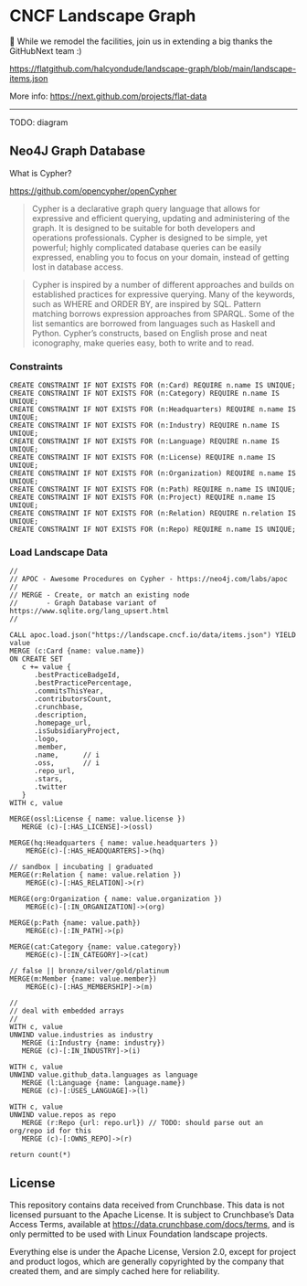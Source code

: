 # CNCF Landscape Graph

:construction:
While we remodel the facilities, join us in extending a big thanks the GitHubNext team :)

https://flatgithub.com/halcyondude/landscape-graph/blob/main/landscape-items.json

More info: https://next.github.com/projects/flat-data

---

TODO: diagram

## Neo4J Graph Database

What is Cypher?

https://github.com/opencypher/openCypher

> Cypher is a declarative graph query language that allows for expressive and efficient querying, updating and administering of the graph. It is designed to be suitable for both developers and operations professionals. Cypher is designed to be simple, yet powerful; highly complicated database queries can be easily expressed, enabling you to focus on your domain, instead of getting lost in database access.

> Cypher is inspired by a number of different approaches and builds on established practices for expressive querying. Many of the keywords, such as WHERE and ORDER BY, are inspired by SQL. Pattern matching borrows expression approaches from SPARQL. Some of the list semantics are borrowed from languages such as Haskell and Python. Cypher’s constructs, based on English prose and neat iconography, make queries easy, both to write and to read.

### Constraints

```
CREATE CONSTRAINT IF NOT EXISTS FOR (n:Card) REQUIRE n.name IS UNIQUE;
CREATE CONSTRAINT IF NOT EXISTS FOR (n:Category) REQUIRE n.name IS UNIQUE;
CREATE CONSTRAINT IF NOT EXISTS FOR (n:Headquarters) REQUIRE n.name IS UNIQUE;
CREATE CONSTRAINT IF NOT EXISTS FOR (n:Industry) REQUIRE n.name IS UNIQUE;
CREATE CONSTRAINT IF NOT EXISTS FOR (n:Language) REQUIRE n.name IS UNIQUE;
CREATE CONSTRAINT IF NOT EXISTS FOR (n:License) REQUIRE n.name IS UNIQUE;
CREATE CONSTRAINT IF NOT EXISTS FOR (n:Organization) REQUIRE n.name IS UNIQUE;
CREATE CONSTRAINT IF NOT EXISTS FOR (n:Path) REQUIRE n.name IS UNIQUE;
CREATE CONSTRAINT IF NOT EXISTS FOR (n:Project) REQUIRE n.name IS UNIQUE;
CREATE CONSTRAINT IF NOT EXISTS FOR (n:Relation) REQUIRE n.relation IS UNIQUE;
CREATE CONSTRAINT IF NOT EXISTS FOR (n:Repo) REQUIRE n.name IS UNIQUE;
```

### Load Landscape Data

```
//
// APOC - Awesome Procedures on Cypher - https://neo4j.com/labs/apoc
//
// MERGE - Create, or match an existing node
//       - Graph Database variant of https://www.sqlite.org/lang_upsert.html
//

CALL apoc.load.json("https://landscape.cncf.io/data/items.json") YIELD value
MERGE (c:Card {name: value.name})
ON CREATE SET
   c += value { 
      .bestPracticeBadgeId, 
      .bestPracticePercentage, 
      .commitsThisYear, 
      .contributorsCount, 
      .crunchbase, 
      .description, 
      .homepage_url, 
      .isSubsidiaryProject, 
      .logo,
      .member, 
      .name,      // i
      .oss,       // i
      .repo_url, 
      .stars, 
      .twitter
   }   
WITH c, value

MERGE(ossl:License { name: value.license })
   MERGE (c)-[:HAS_LICENSE]->(ossl)

MERGE(hq:Headquarters { name: value.headquarters })
    MERGE(c)-[:HAS_HEADQUARTERS]->(hq)

// sandbox | incubating | graduated
MERGE(r:Relation { name: value.relation })
    MERGE(c)-[:HAS_RELATION]->(r)

MERGE(org:Organization { name: value.organization })
    MERGE(c)-[:IN_ORGANIZATION]->(org)

MERGE(p:Path {name: value.path})
    MERGE(c)-[:IN_PATH]->(p)

MERGE(cat:Category {name: value.category})
    MERGE(c)-[:IN_CATEGORY]->(cat)

// false || bronze/silver/gold/platinum
MERGE(m:Member {name: value.member})
    MERGE(c)-[:HAS_MEMBERSHIP]->(m)

//
// deal with embedded arrays
//
WITH c, value
UNWIND value.industries as industry
   MERGE (i:Industry {name: industry})
   MERGE (c)-[:IN_INDUSTRY]->(i)

WITH c, value
UNWIND value.github_data.languages as language
   MERGE (l:Language {name: language.name})
   MERGE (c)-[:USES_LANGUAGE]->(l)

WITH c, value
UNWIND value.repos as repo
   MERGE (r:Repo {url: repo.url}) // TODO: should parse out an org/repo id for this
   MERGE (c)-[:OWNS_REPO]->(r)

return count(*)
```

## License

This repository contains data received from Crunchbase. This data is not licensed pursuant to the Apache License. It is subject to Crunchbase’s Data Access Terms, available at https://data.crunchbase.com/docs/terms, and is only permitted to be used with Linux Foundation landscape projects.

Everything else is under the Apache License, Version 2.0, except for project and product logos, which are generally copyrighted by the company that created them, and are simply cached here for reliability. 
